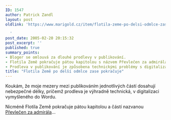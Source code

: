 ```yaml
---
ID: 1547
author: Patrick Zandl
layout: post
oldlink: 'https://www.marigold.cz/item/flotila-zeme-po-delsi-odmlce-zase-pokracuje

  '
post_date: 2005-02-20 20:15:32
post_excerpt: ''
published: true
summary_points:
- Bloger se omlouvá za dlouhé prodlevy v publikování.
- Flotila Země pokračuje pátou kapitolou s názvem Převlečen za admirála.
- Prodleva v publikování je způsobena technickými problémy s digitalizací.
title: "Flotila Země po delší odmlce zase pokračuje"
---
```


<p>Koukám, že moje mezery mezi publikováním jednotlivých částí dosahují nebezpečné délky, pričemž prodleva je výhradně technická, v digitalizaci vymyšleného do Wordu. </p>

<p>Nicméně Flotila Země pokračuje pátou kapitolou a částí nazvanou <a href="http://flotila.bloguje.cz/116573_item.php">Převlečen za admirála</a>...
</p>